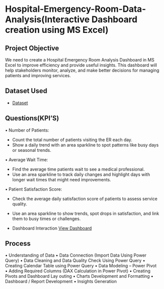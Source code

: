 # Hospital-Emergency-Room-Data-Analysis(Interactive Dashboard creation using MS Excel)
## Project Objective
We need to create a Hospital Emergency Room Analysis Dashboard in MS Excel to improve efficiency and provide useful insights. This dashboard will help stakeholders monitor, analyze, and make better decisions for managing patients and improving services.

## Dataset Used
- <a href="https://github.com/Dileep7589/Data-Analysis-Dashboard/blob/main/Hospital%20Emergency%20room%20Project.xlsx">Dataset</a>

## Questions(KPI’S) 
•	Number of Patients:
- Count the total number of patients visiting the ER each day.
- Show a daily trend with an area sparkline to spot patterns like busy days or seasonal trends.

•	Average Wait Time:
- Find the average time patients wait to see a medical professional.
- Use an area sparkline to track daily changes and highlight days with longer wait times that might need improvements.
  
•	Patient Satisfaction Score:
- Check the average daily satisfaction score of patients to assess service quality.
- Use an area sparkline to show trends, spot drops in satisfaction, and link them to busy times or challenges.

  
-	Dashboard Interaction <a href="https://github.com/Dileep7589/Data-Analysis-Dashboard/blob/main/Screenshot%202025-02-17%20050429.png"> View Dashboard</a>

 ## Process 
•	Understanding of Data
•	Data Connection (Import Data Using Power Query)
•	Data Cleaning and Data Quality Check Using Power Query
•	Creating Calendar Table using Power Query
•	Data Modeling – Power Pivot
•	Adding Required Columns (DAX Calculation in Power Pivot)
•	Creating Pivots and Dashboard Lay outing
•	Charts Development and Formatting
•	Dashboard / Report Development
•	Insights Generation
